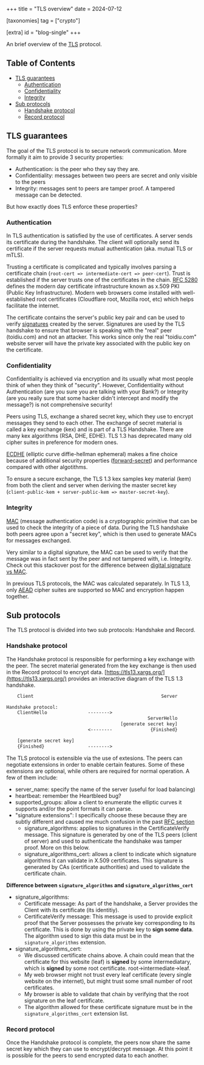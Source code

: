 +++
title = "TLS overview"
date = 2024-07-12

[taxonomies]
tag = ["crypto"]

[extra]
id = "blog-single"
+++

An brief overview of the [TLS](https://fx2.56b.myftpupload.com/t27) protocol.

<!-- more -->

## Table of Contents
- [TLS guarantees](#tls-guarantees)
  - [Authentication](#tls-authentication)
  - [Confidentiality](#tls-confidentiality)
  - [Integrity](#tls-integrity)
- [Sub protocols](#sub-protocols)
  - [Handshake protocol](#handshake-protocol)
  - [Record protocol](#record-protocol)

## <a name="tls-guarantees">TLS guarantees</a>
The goal of the TLS protocol is to secure network communication. More formally it aim to
provide 3 security properties:
- Authentication: is the peer who they say they are.
- Confidentiality: messages between two peers are secret and only visible to the peers
- Integrity: messages sent to peers are tamper proof. A tampered message can be detected.

But how exactly does TLS enforce these properties?

### <a name="tls-authentication">Authentication</a>
In TLS authentication is satisfied by the use of certificates. A server sends its
certificate during the handshake. The client will optionally send its certificate if the
server requests mutual authentication (aka. mutual TLS or mTLS).

Trusting a certificate is complicated and typically involves parsing a certificate chain
(`root-cert => intermediate-cert => peer-cert`). Trust is established if the server trusts
one of the certificates in the chain. [RFC
5280](https://datatracker.ietf.org/doc/html/rfc5280) defines the modern day certificate
infrastructure known as x.509 PKI (Public Key Infrastructure). Modern web browsers come
installed with well-established root certificates (Cloudflare root, Mozilla root, etc)
which helps facilitate the internet.

The certificate contains the server's public key pair and can be used to verify
[signatures](https://en.wikipedia.org/wiki/Digital_signature) created by the server.
Signatures are used by the TLS handshake to ensure that browser is speaking with the "real"
peer (toidiu.com) and not an attacker. This works since only the real "toidiu.com" website
server will have the private key associated with the public key on the certificate.

### <a name="tls-confidentiality">Confidentiality</a>
Confidentiality is achieved via encryption and its usually what most people think of when
they think of "security". However, Confidentiality without Authentication (are you sure
you are talking with your Bank?) or Integrity (are you really sure that some hacker didn't
intercept and modify the message?) is not comprehensive security!

Peers using TLS, exchange a shared secret key, which they use to encrypt messages they
send to each other. The exchange of secret material is called a key exchange (kex) and is
part of a TLS Handshake. There are many kex algorithms (RSA, DHE, EDHE). TLS 1.3 has
deprecated many old cipher suites in preference for modern ones.

[ECDHE](https://en.wikipedia.org/wiki/Elliptic-curve_Diffie%E2%80%93Hellman) (elliptic
curve diffie-hellman ephemeral) makes a fine choice because of additional security
properties ([forward-secret](https://en.wikipedia.org/wiki/Forward_secrecy)) and
performance compared with other algotithms.

To ensure a secure exchange, the TLS 1.3 kex samples key material (kem) from both the
client and server when deriving the master secret key (`client-public-kem +
server-public-kem => master-secret-key`).

### <a name="tls-integrity">Integrity</a>
[MAC](https://en.wikipedia.org/wiki/Message_authentication_code) (message authentication
code) is a cryptographic primitive that can be used to check the integrity of a piece of
data. During the TLS handshake both peers agree upon a "secret key", which is then used to
generate MACs for messages exchanged.

Very similar to a digital signature, the MAC can be used to verify that the message was in
fact sent by the peer and not tampered with, i.e. Integrity. Check out this stackover post
for the difference between [digital signature vs
MAC](https://crypto.stackexchange.com/a/5647).

In previous TLS protocols, the MAC was calculated separately. In TLS 1.3, only
[AEAD](https://en.wikipedia.org/wiki/Authenticated_encryption) cipher suites are supported
so MAC and encryption happen together.


## <a name="sub-protocols">Sub protocols</a>
The TLS protocol is divided into two sub protocols: Handshake and Record.

### <a name="handshake-protocol">Handshake protocol</a>
The Handshake protocol is responsible for performing a key exchange with the
peer. The secret material generated from the key exchange is then used in the
Record protocol to encrypt data.
[https://tls13.xargs.org/](https://tls13.xargs.org/) provides an interactive
diagram of the TLS 1.3 handshake.

```txt
    Client                                               Server

Handshake protocol:
    ClientHello               -------->
                                                    ServerHello
                                          [generate secret key]
                              <--------              {Finished}

    [generate secret key]
    {Finished}                -------->
```

The TLS protocol is extensible via the use of extesions. The peers can negotiate
extensions in order to enable certain features. Some of these extensions are
optional, while others are required for normal operation. A few of them include:
- server_name: specify the name of the server (useful for load balancing)
- heartbeat: remember the Heartbleed bug?
- supported_groups: allow a client to enumerate the elliptic curves it supports
  and/or the point formats it can parse.
- "signature extensions": I specifically choose these because they are subtly
  different and caused me much confusion in the past [RFC
  section](https://www.rfc-editor.org/rfc/rfc8446#section-4.2.3)
  - signature_algorithms: applies to signatures in the CertificateVerify
    message. This signature is generated by one of the TLS peers (client of
    server) and used to authenticate the handshake was tamper proof. More on
    this below.
  - signature_algorithms_cert: allows a client to indicate which signature
    algorithms it can validate in X.509 certificates. This signature is
    generated by CAs (certificate authorities) and used to validate the
    certificate chain.

**Difference between `signature_algorithms` and `signature_algorithms_cert`**

- signature_algorithms:
  - Certificate message: As part of the handshake, a Server provides the Client
    with its certificate (its identitiy).
  - CertificateVerify message: This message is used to provide explicit proof
    that the Server possesses the private key corresponding to its certificate.
    This is done by using the private key to **sign some data**. The algorithm
    used to sign this data must be in the `signature_algorithms` extension.
- signature_algorithms_cert:
  - We discussed certificate chains above. A chain could mean that the
    certificate for this website (leaf) is **signed** by some intermediatary,
    which is **signed** by some root certificate. root->intermediate->leaf.
  - My web browser might not trust every leaf certificate (every single website
    on the internet), but might trust some small number of root certificates.
  - My browser is able to validate that chain by verifying that the root
    signature on the leaf certificate.
  - The algorithm allowed for these certificate signature must be in the
    `signature_algorithms_cert` extension list.


### <a name="record-protocol">Record protocol</a>

Once the Handshake protocol is complete, the peers now share the same secret key
which they can use to encrypt/decrypt message. At this point it is possible for
the peers to send encrypted data to each another.

